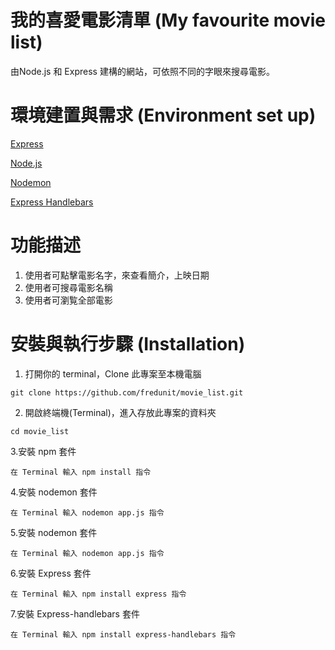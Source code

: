 # 我的喜愛電影清單 (My favourite movie list)
由Node.js 和 Express 建構的網站，可依照不同的字眼來搜尋電影。

# 環境建置與需求 (Environment set up)
[Express](https://expressjs.com/)

[Node.js](https://nodejs.org/en/)

[Nodemon](https://nodemon.io/)

[Express Handlebars](https://www.npmjs.com/package/express-handlebars)


# 功能描述
1. 使用者可點擊電影名字，來查看簡介，上映日期
2. 使用者可搜尋電影名稱
3. 使用者可瀏覧全部電影

# 安裝與執行步驟 (Installation)
1. 打開你的 terminal，Clone 此專案至本機電腦

```
git clone https://github.com/fredunit/movie_list.git
```

2. 開啟終端機(Terminal)，進入存放此專案的資料夾

```
cd movie_list
```

3.安裝 npm 套件

```
在 Terminal 輸入 npm install 指令
```

4.安裝 nodemon 套件

```
在 Terminal 輸入 nodemon app.js 指令
```

5.安裝 nodemon 套件

```
在 Terminal 輸入 nodemon app.js 指令
```

6.安裝 Express 套件

```
在 Terminal 輸入 npm install express 指令
```

7.安裝 Express-handlebars 套件

```
在 Terminal 輸入 npm install express-handlebars 指令
```
